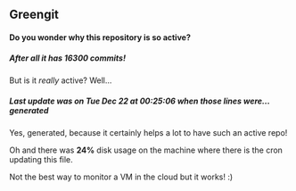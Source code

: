 ## Greengit

#### Do you wonder why this repository is so active?

##### After all it has 16300 commits!

But is it *really* active? Well...

##### Last update was on Tue Dec 22 at 00:25:06 when those lines were... generated

Yes, generated, because it certainly helps a lot to have such an active repo!

Oh and there was **24%** disk usage on the machine
where there is the cron updating this file.

Not the best way to monitor a VM in the cloud but it works! :)
